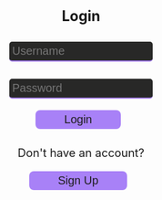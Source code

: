 <style>
  h1 {
    text-align: center;
    font-size: 25px;
    font-weight: bold;
  }
  input.login {
    margin-top: 10px;
    position: relative;
    width: 50%;
    font-size: 20px;
    background-color: #282827;
    color: #b89cf0;
    border: none;
    border-radius: 5px;
    border-bottom: 2px solid #A881F7;
    transition-duration: 0.3s;
    padding: 5px;
  }
  input[type=date]:invalid::-webkit-datetime-edit {
    color: #b89cf0;
  }
  input.login:focus {
    background-color: #4d4c4b;
    outline: none;
  }
  button {
    outline: none;
    font-size: 20px;
    position: center;
    margin: 0px 10px 10px 0px;
    padding: 1% 10% 1% 10%;
    border-radius: 8px;
    background-color: #A881F7;
    color: #1E1E1E;
    border: none;
    transition-duration: 0.3s;
  }
  button:hover {
    color: #242424;
    background-color: #E2D4FC;
  }
  .box, button {
    text-align: center;
  }
  .p1 {
    padding-top: 0px;
    text-align: center;
    font-size: 20px
  }
</style>

<form action="login()">
  <h1>
    Login
  </h1>
  <div class="box">
    <p class="p1">
      <input class="login" type="text" name="uid" id="uid" placeholder="Username" autocomplete="off" required>
    </p>
    <p class="p1">
      <input class="login" type="password" name="password" id="password" placeholder="Password" autocomplete="off" required>
    </p>
  </div>
    <p class="p1">
        <button onclick="login()">Login</button>
    </p>
</form>
<form action="{{site.baseurl}}/signup">
  <p class="p1">
    Don't have an account?
    <p class="p1">
      <button>Sign Up</button>
    </p>
  </p>
</form>
<script>
  function login(){
    window.location.href = '{{site.baseurl}}/data';
  }
</script>